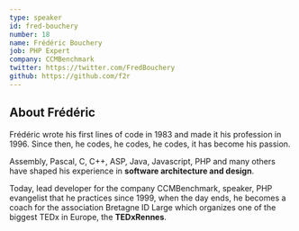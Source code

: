 ```yaml
---
type: speaker
id: fred-bouchery
number: 18
name: Frédéric Bouchery
job: PHP Expert
company: CCMBenchmark
twitter: https://twitter.com/FredBouchery
github: https://github.com/f2r
---
```


## About Frédéric
Frédéric wrote his first lines of code in 1983 and made it his profession in 1996. Since then, he codes, he codes, he codes, it has become his passion.

Assembly, Pascal, C, C++, ASP, Java, Javascript, PHP and many others have shaped his experience in **software architecture and design**.

Today, lead developer for the company CCMBenchmark, speaker, PHP evangelist that he practices since 1999, when the day ends, he becomes a coach for the association Bretagne ID Large which organizes one of the biggest TEDx in Europe, the **TEDxRennes**.
